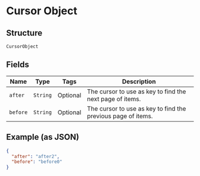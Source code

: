 
# Cursor Object

## Structure

`CursorObject`

## Fields

| Name | Type | Tags | Description |
|  --- | --- | --- | --- |
| `after` | `String` | Optional | The cursor to use as key to find the next page of items. |
| `before` | `String` | Optional | The cursor to use as key to find the previous page of items. |

## Example (as JSON)

```json
{
  "after": "after2",
  "before": "before0"
}
```

